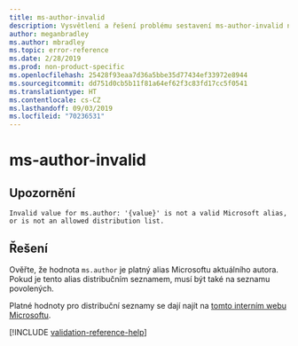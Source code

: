 ```yaml
---
title: ms-author-invalid
description: Vysvětlení a řešení problému sestavení ms-author-invalid na webu Docs
author: meganbradley
ms.author: mbradley
ms.topic: error-reference
ms.date: 2/28/2019
ms.prod: non-product-specific
ms.openlocfilehash: 25428f93eaa7d36a5bbe35d77434ef33972e8944
ms.sourcegitcommit: dd751d0cb5b11f81a64ef62f3c83fd17cc5f0541
ms.translationtype: HT
ms.contentlocale: cs-CZ
ms.lasthandoff: 09/03/2019
ms.locfileid: "70236531"
---
```

# <a name="ms-author-invalid"></a>ms-author-invalid

## <a name="warning"></a>Upozornění

`Invalid value for ms.author: '{value}' is not a valid Microsoft alias, or is not an allowed distribution list.`

## <a name="resolution"></a>Řešení

Ověřte, že hodnota `ms.author` je platný alias Microsoftu aktuálního autora. Pokud je tento alias distribučním seznamem, musí být také na seznamu povolených.

Platné hodnoty pro distribuční seznamy se dají najít na [tomto interním webu Microsoftu](https://docsmetadatatool.azurewebsites.net/allowlists).

<!--make sure to add this file to your includes folder and verify the path-->
[!INCLUDE [validation-reference-help](includes/validation-reference-help.md)]
